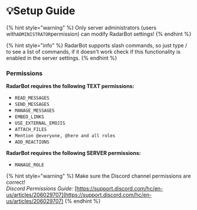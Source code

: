 # 💡Setup Guide



{% hint style="warning" %}
Only server administrators (users with`ADMINISTRATOR`permission) can modify RadarBot settings!
{% endhint %}

{% hint style="info" %}
RadarBot supports slash commands, so just type / to see a list of commands, if it doesn't work check if this functionality is enabled in the server settings.
{% endhint %}

### Permissions

**RadarBot requires the following TEXT permissions:**

* `READ_MESSAGES`
* `SEND_MESSAGES`
* `MANAGE_MESSAGES`
* `EMBED_LINKS`
* `USE_EXTERNAL_EMOJIS`
* `ATTACH_FILES`
* `Mention @everyone, @here and all roles`
* `ADD_REACTIONS`



**RadarBot requires the following SERVER permissions:**

* `MANAGE_ROLE`

{% hint style="warning" %}
Make sure the Discord channel permissions are correct!\
_Discord Permissions Guide:_ [https://support.discord.com/hc/en-us/articles/206029707](https://support.discord.com/hc/en-us/articles/206029707)
{% endhint %}


